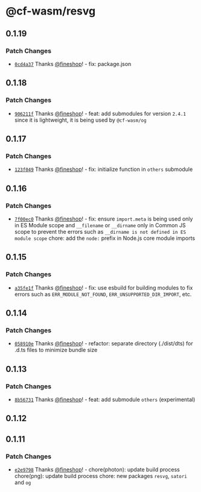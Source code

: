 # @cf-wasm/resvg

## 0.1.19

### Patch Changes

- [`0cd4a37`](https://github.com/fineshopdesign/cf-wasm/commit/0cd4a372a4ef89e1c8e5a08db2c94d66758dc015) Thanks [@fineshop](https://github.com/fineshop)! - fix: package.json

## 0.1.18

### Patch Changes

- [`906211f`](https://github.com/fineshopdesign/cf-wasm/commit/906211f5001cdf7346851a9ab8a83bbb7705103e) Thanks [@fineshop](https://github.com/fineshop)! - feat: add submodules for version `2.4.1` since it is lightweight, it is being used by `@cf-wasm/og`

## 0.1.17

### Patch Changes

- [`123f049`](https://github.com/fineshopdesign/cf-wasm/commit/123f0494287fd90fa7970a085c1735c0b76f88b3) Thanks [@fineshop](https://github.com/fineshop)! - fix: initialize function in `others` submodule

## 0.1.16

### Patch Changes

- [`7f00ec0`](https://github.com/fineshopdesign/cf-wasm/commit/7f00ec06f67cbfd3b9f494d43a18ac6fec59f498) Thanks [@fineshop](https://github.com/fineshop)! - fix: ensure `import.meta` is being used only in ES Module scope and `__filename` or `__dirname` only in Common JS scope to prevent the errors such as `__dirname is not defined in ES module scope`
  chore: add the `node:` prefix in Node.js core module imports

## 0.1.15

### Patch Changes

- [`a35fe1f`](https://github.com/fineshopdesign/cf-wasm/commit/a35fe1fd85388e5ff17de7c6b477c38155c22a61) Thanks [@fineshop](https://github.com/fineshop)! - fix: use esbuild for building modules to fix errors such as `ERR_MODULE_NOT_FOUND`, `ERR_UNSUPPORTED_DIR_IMPORT`, etc.

## 0.1.14

### Patch Changes

- [`058910e`](https://github.com/fineshopdesign/cf-wasm/commit/058910e62cfb65e0796eba0be383a56d883ff6cb) Thanks [@fineshop](https://github.com/fineshop)! - refactor: separate directory (./dist/dts) for .d.ts files to minimize bundle size

## 0.1.13

### Patch Changes

- [`8b56731`](https://github.com/fineshopdesign/cf-wasm/commit/8b567314f273adea4ec2af72ee9c05f894e212e4) Thanks [@fineshop](https://github.com/fineshop)! - feat: add submodule `others` (experimental)

## 0.1.12

## 0.1.11

### Patch Changes

- [`e2e9798`](https://github.com/fineshopdesign/cf-wasm/commit/e2e9798f817e3ca0e45f759ba6c623ee88ba9ab3) Thanks [@fineshop](https://github.com/fineshop)! - chore(photon): update build process
  chore(png): update build process
  chore: new packages `resvg`, `satori` and `og`

